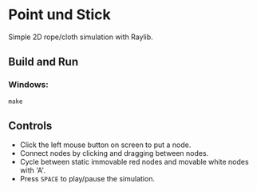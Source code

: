 # Point und Stick

Simple 2D rope/cloth simulation with Raylib.

## Build and Run

### Windows:
`make`

## Controls

- Click the left mouse button on screen to put a node.
- Connect nodes by clicking and dragging between nodes.
- Cycle between static immovable red nodes and movable white nodes with 'A'.
- Press `SPACE` to play/pause the simulation.